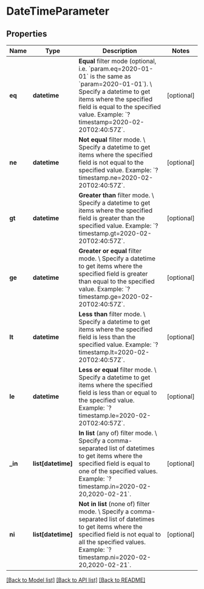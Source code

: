 # DateTimeParameter

## Properties
Name | Type | Description | Notes
------------ | ------------- | ------------- | -------------
**eq** | **datetime** | **Equal** filter mode (optional, i.e. &#x60;param.eq&#x3D;2020-01-01&#x60; is the same as &#x60;param&#x3D;2020-01-01&#x60;). \\ Specify a datetime to get items where the specified field is equal to the specified value.  Example: &#x60;?timestamp&#x3D;2020-02-20T02:40:57Z&#x60;. | [optional] 
**ne** | **datetime** | **Not equal** filter mode. \\ Specify a datetime to get items where the specified field is not equal to the specified value.  Example: &#x60;?timestamp.ne&#x3D;2020-02-20T02:40:57Z&#x60;. | [optional] 
**gt** | **datetime** | **Greater than** filter mode. \\ Specify a datetime to get items where the specified field is greater than the specified value.  Example: &#x60;?timestamp.gt&#x3D;2020-02-20T02:40:57Z&#x60;. | [optional] 
**ge** | **datetime** | **Greater or equal** filter mode. \\ Specify a datetime to get items where the specified field is greater than equal to the specified value.  Example: &#x60;?timestamp.ge&#x3D;2020-02-20T02:40:57Z&#x60;. | [optional] 
**lt** | **datetime** | **Less than** filter mode. \\ Specify a datetime to get items where the specified field is less than the specified value.  Example: &#x60;?timestamp.lt&#x3D;2020-02-20T02:40:57Z&#x60;. | [optional] 
**le** | **datetime** | **Less or equal** filter mode. \\ Specify a datetime to get items where the specified field is less than or equal to the specified value.  Example: &#x60;?timestamp.le&#x3D;2020-02-20T02:40:57Z&#x60;. | [optional] 
**_in** | **list[datetime]** | **In list** (any of) filter mode. \\ Specify a comma-separated list of datetimes to get items where the specified field is equal to one of the specified values.  Example: &#x60;?timestamp.in&#x3D;2020-02-20,2020-02-21&#x60;. | [optional] 
**ni** | **list[datetime]** | **Not in list** (none of) filter mode. \\ Specify a comma-separated list of datetimes to get items where the specified field is not equal to all the specified values.  Example: &#x60;?timestamp.ni&#x3D;2020-02-20,2020-02-21&#x60;. | [optional] 

[[Back to Model list]](../README.md#documentation-for-models) [[Back to API list]](../README.md#documentation-for-api-endpoints) [[Back to README]](../README.md)

